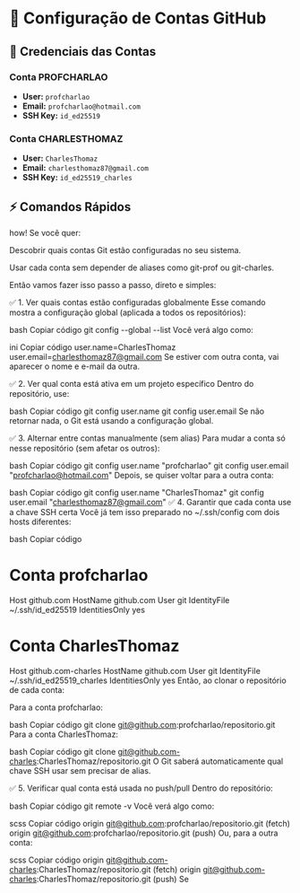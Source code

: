 # 🚀 Configuração de Contas GitHub

## 🔑 Credenciais das Contas
### Conta PROFCHARLAO
- **User:** `profcharlao`
- **Email:** `profcharlao@hotmail.com`
- **SSH Key:** `id_ed25519`

### Conta CHARLESTHOMAZ
- **User:** `CharlesThomaz`
- **Email:** `charlesthomaz87@gmail.com`
- **SSH Key:** `id_ed25519_charles`

## ⚡ Comandos Rápidos
how! Se você quer:

Descobrir quais contas Git estão configuradas no seu sistema.

Usar cada conta sem depender de aliases como git-prof ou git-charles.

Então vamos fazer isso passo a passo, direto e simples:

✅ 1. Ver quais contas estão configuradas globalmente
Esse comando mostra a configuração global (aplicada a todos os repositórios):

bash
Copiar código
git config --global --list
Você verá algo como:

ini
Copiar código
user.name=CharlesThomaz
user.email=charlesthomaz87@gmail.com
Se estiver com outra conta, vai aparecer o nome e e-mail da outra.

✅ 2. Ver qual conta está ativa em um projeto específico
Dentro do repositório, use:

bash
Copiar código
git config user.name
git config user.email
Se não retornar nada, o Git está usando a configuração global.

✅ 3. Alternar entre contas manualmente (sem alias)
Para mudar a conta só nesse repositório (sem afetar os outros):

bash
Copiar código
git config user.name "profcharlao"
git config user.email "profcharlao@hotmail.com"
Depois, se quiser voltar para a outra conta:

bash
Copiar código
git config user.name "CharlesThomaz"
git config user.email "charlesthomaz87@gmail.com"
✅ 4. Garantir que cada conta use a chave SSH certa
Você já tem isso preparado no ~/.ssh/config com dois hosts diferentes:

bash
Copiar código
# Conta profcharlao
Host github.com
    HostName github.com
    User git
    IdentityFile ~/.ssh/id_ed25519
    IdentitiesOnly yes

# Conta CharlesThomaz
Host github.com-charles
    HostName github.com
    User git
    IdentityFile ~/.ssh/id_ed25519_charles
    IdentitiesOnly yes
Então, ao clonar o repositório de cada conta:

Para a conta profcharlao:

bash
Copiar código
git clone git@github.com:profcharlao/repositorio.git
Para a conta CharlesThomaz:

bash
Copiar código
git clone git@github.com-charles:CharlesThomaz/repositorio.git
O Git saberá automaticamente qual chave SSH usar sem precisar de alias.

✅ 5. Verificar qual conta está usada no push/pull
Dentro do repositório:

bash
Copiar código
git remote -v
Você verá algo como:

scss
Copiar código
origin  git@github.com:profcharlao/repositorio.git (fetch)
origin  git@github.com:profcharlao/repositorio.git (push)
Ou, para a outra conta:

scss
Copiar código
origin  git@github.com-charles:CharlesThomaz/repositorio.git (fetch)
origin  git@github.com-charles:CharlesThomaz/repositorio.git (push)
Se 
